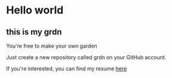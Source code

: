# Hello world

## this is my grdn


You're free to make your own garden

Just create a new repository called grdn on your GitHub account.

If you're interested, you can find my resume [here](/lythandas/resume/--1sf0lxj)
